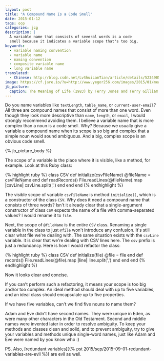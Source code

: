 ```yaml
---
layout: post
title: "A Compound Name Is a Code Smell"
date: 2015-01-12
tags: oop
categories: jcg
description: |
  A variable name that consists of several words is a code
  smell because it indicates a variable scope that's too big.
keywords:
  - variable naming convention
  - variable name
  - naming convention
  - composite variable name
  - long variable name
translated:
  - Chinese: http://blog.csdn.net/LvShuiLanTian/article/details/52349054
image: https://cf.jare.io/?u=http://www.yegor256.com/images/2015/01/meaning-of-life-every-sperm.png
jb_picture:
  caption: The Meaning of Life (1983) by Terry Jones and Terry Gilliam
---
```


Do you name variables like `textLength`, `table_name`, or `current-user-email`?
All three are compound names that consist of more than one word. Even though
they look more descriptive than `name`, `length`, or `email`, I would strongly
recommend avoiding them. I believe a variable name that is more complex than a noun
is a code smell. Why? Because we usually give a variable a compound name when its scope
is so big and complex that a simple noun would sound ambiguous.
And a big, complex scope is an obvious code smell.

<!--more-->

{% jb_picture_body %}

The scope of a variable is the place where it is visible, like a method, for example. Look
at this Ruby class:

{% highlight ruby %}
class CSV
  def initialize(csvFileName)
    @fileName = csvFileName
  end
  def readRecords()
    File.readLines(@fileName).map |csvLine|
      csvLine.split(',')
    end
  end
end
{% endhighlight %}

The visible scope of variable `csvFileName` is method `initialize()`, which
is a constructor of the class `CSV`. Why does it need a compound name
that consists of three words? Isn't it already clear that a single-argument
constructor of class `CSV` expects the name of a file with
comma-separated values? I would rename it to `file`.

Next, the scope of `@fileName` is the entire `CSV` class. Renaming a single
variable in the class to just `@file` won't introduce
any confusion. It's still clear what file we're dealing with.
The same situation exists with the `csvLine` variable. It is clear that we're
dealing with CSV lines here. The `csv` prefix is just a redundancy.
Here is how I would refactor the class:

{% highlight ruby %}
class CSV
  def initialize(file)
    @file = file
  end
  def records()
    File.readLines(@file).map |line|
      line.split(',')
    end
  end
end
{% endhighlight %}

Now it looks clear and concise.

If you can't perform such a refactoring, it means your scope is too
big and/or too complex. An ideal method should deal with up to five variables,
and an ideal class should encapsulate up to five properties.

If we have five variables, can't we find five nouns to name them?

Adam and Eve didn't have second names. They were unique in Eden,
as were many other characters in the Old Testament. Second and middle
names were invented later in order to resolve ambiguity. To keep
your methods and classes clean and solid, and to prevent ambiguity, try to give your variables
and methods unique single-word names, just like Adam and Eve were named
by you know who :)

PS. Also, [redundant variables]({% pst 2015/sep/2015-09-01-redundant-variables-are-evil %})
are evil as well.
